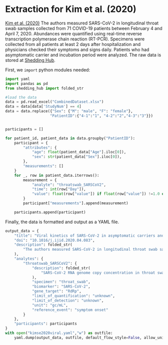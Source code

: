 # Extraction for Kim et al. (2020)

[Kim et al. (2020)](https://pmc.ncbi.nlm.nih.gov/articles/PMC7196533/) The authors measured SARS-CoV-2 in longitudinal throat swab samples collected from 71 COVID-19 patients between February 4 and April 7, 2020. Abundances were quantified using real-time reverse transcription polymerase chain reaction (RT-PCR). Specimens were collected from all patients at least 2 days after hospitalization and physicians checked their symptoms and signs daily. Patients who had asymptomatic carrier and incubation period were analyzed. The raw data is stored at [Shedding Hub](https://github.com/shedding-hub/shedding-hub/tree/main/data/kimse2020viral).

First, we `import` python modules needed:

```python
import yaml
import pandas as pd
from shedding_hub import folded_str
```
```python
#load the data
data = pd.read_excel("CombinedDataset.xlsx")
data = data[data['StudyNum'] == 4]
data = data.replace({"Sex": {"M": "male", "F": "female"},
                    "PatientID":{"4-1":"1", "4-2":"2","4-3":"3"}})


participants = []

for patient_id, patient_data in data.groupby("PatientID"):
    participant = {
        "attributes": {
            "age": float(patient_data["Age"].iloc[0]),
            "sex": str(patient_data["Sex"].iloc[0]),
        },
        "measurements": []
    }
    for _, row in patient_data.iterrows():
        measurement = {
            "analyte": "throatswab_SARSCoV2",
            "time": int(row["Day"]),
            "value": float(row["value"]) if float(row["value"]) !=1.0 else 'negative'
        }
        participant["measurements"].append(measurement)

    participants.append(participant)

```
Finally, the data is formatted and output as a YAML file.
```python
output_data = {
    "title": "Viral kinetics of SARS-CoV-2 in asymptomatic carriers and presymptomatic patients",
    "doi": "10.1016/j.ijid.2020.04.083",
    "description": folded_str(
        "The authors measured SARS-CoV-2 in longitudinal throat swab samples collected from 71 COVID-19 patients between February 4 and April 7, 2020. Abundances were quantified using real-time reverse transcription polymerase chain reaction (RT-PCR). Specimens were collected from all patients at least 2 days after hospitalization and physicians checked their symptoms and signs daily. Patients who had asymptomatic carrier and incubation period were analyzed.\n"
    ),
    "analytes": {
        "throatswab_SARSCoV2": {
            "description": folded_str(
                "SARS-CoV-2 RNA genome copy concentration in throat swab samples. Specimens were collected from all patients at least 2 days after hospitalization and physicians checked their symptoms and signs daily.\n"
            ),
            "specimen": "throat_swab",
            "biomarker": "SARS-CoV-2",
            "gene_target": "RdRp",
            "limit_of_quantification": "unknown",
            "limit_of_detection": "unknown",
            "unit": "gc/mL",
            "reference_event": "symptom onset"
        }
    },
    "participants": participants
}
with open("kimse2020viral.yaml","w") as outfile:
    yaml.dump(output_data, outfile, default_flow_style=False, allow_unicode=True, sort_keys=False)

```
